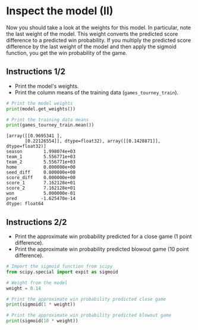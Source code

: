 # Inspect the model (II) #

Now you should take a look at the weights for this model. In particular, note the last weight of the model. This weight converts the predicted score difference to a predicted win probability. If you multiply the predicted score difference by the last weight of the model and then apply the sigmoid function, you get the win probability of the game.

## Instructions 1/2 ##

* Print the model's weights.
* Print the column means of the training data (`games_tourney_train`).

```python
# Print the model weights
print(model.get_weights())

# Print the training data means
print(games_tourney_train.mean())
```

```
[array([[0.9695341 ],
       [0.22126554]], dtype=float32), array([[0.1428871]], dtype=float32)]
season        1.998074e+03
team_1        5.556771e+03
team_2        5.556771e+03
home          0.000000e+00
seed_diff     0.000000e+00
score_diff    0.000000e+00
score_1       7.162128e+01
score_2       7.162128e+01
won           5.000000e-01
pred         -1.625470e-14
dtype: float64
```

## Instructions 2/2 ##

* Print the approximate win probability predicted for a close game (1 point difference).
* Print the approximate win probability predicted blowout game (10 point difference).

```python
# Import the sigmoid function from scipy
from scipy.special import expit as sigmoid

# Weight from the model
weight = 0.14

# Print the approximate win probability predicted close game
print(sigmoid(1 * weight))

# Print the approximate win probability predicted blowout game
print(sigmoid(10 * weight))
```